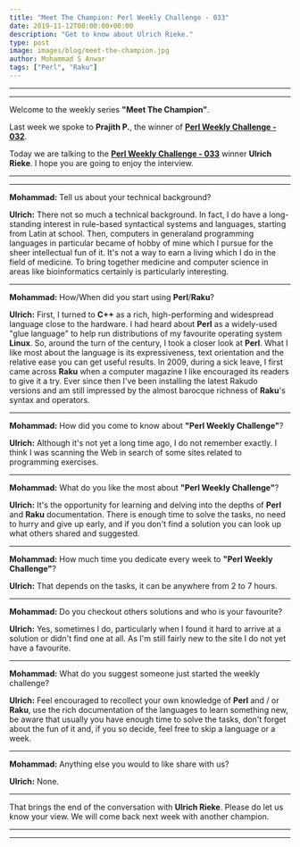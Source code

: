 ```yaml
---
title: "Meet The Champion: Perl Weekly Challenge - 033"
date: 2019-11-12T00:00:00+00:00
description: "Get to know about Ulrich Rieke."
type: post
image: images/blog/meet-the-champion.jpg
author: Mohammad S Anwar
tags: ["Perl", "Raku"]
---
```

---
---

Welcome to the weekly series **"Meet The Champion"**.

Last week we spoke to **Prajith P.**, the winner of **[Perl Weekly Challenge - 032](/blog/meet-the-champion-032)**.

Today we are talking to the **[Perl Weekly Challenge - 033](/blog/perl-weekly-challenge-033)** winner **Ulrich Rieke**. I hope you are going to enjoy the interview.

---
---

**Mohammad:** Tell us about your technical background?

**Ulrich:** There not so much a technical background. In fact, I do have a long-standing interest in rule-based syntactical systems and languages, starting from Latin at school. Then, computers in generaland programming languages in particular became of hobby of mine which I pursue for the sheer intellectual fun of it. It's not a way to earn a living which I do in the field of medicine. To bring together medicine and computer science in areas like bioinformatics certainly is particularly interesting.

---

**Mohammad:** How/When did you start using **Perl**/**Raku**?

**Ulrich:** First, I turned to **C++** as a rich, high-performing and widespread language close to the hardware. I had heard about **Perl** as a widely-used "glue language" to help run distributions of my favourite operating system **Linux**. So, around the turn of the century, I took a closer look at **Perl**. What I like most about the language is its expressiveness, text orientation and the relative ease you can get useful results. In 2009, during a sick leave, I first came across **Raku** when a computer magazine I like encouraged its readers to give it a try. Ever since then I've been installing the latest Rakudo versions and am still impressed by the almost barocque richness of **Raku**'s syntax and operators.

---

**Mohammad:** How did you come to know about **"Perl Weekly Challenge"**?

**Ulrich:** Although it's not yet a long time ago, I do not remember exactly. I think I was scanning the Web in search of some sites related to programming exercises.

---

**Mohammad:** What do you like the most about **"Perl Weekly Challenge"**?

**Ulrich:** It's the opportunity for learning and delving into the depths of **Perl** and **Raku** documentation. There is enough time to solve the tasks, no need to hurry and give up early, and if you don't find a solution you can look up what others shared and suggested.

---

**Mohammad:** How much time you dedicate every week to **"Perl Weekly Challenge"**?

**Ulrich:** That depends on the tasks, it can be anywhere from 2 to 7 hours.

---

**Mohammad:** Do you checkout others solutions and who is your favourite?

**Ulrich:** Yes, sometimes I do, particularly when I found it hard to arrive at a solution or didn't find one at all. As I'm still fairly new to the site I do not yet have a favourite.

---

**Mohammad:** What do you suggest someone just started the weekly challenge?

**Ulrich:** Feel encouraged to recollect your own knowledge of **Perl** and / or **Raku**, use the rich documentation of the languages to learn something new, be aware that usually you have enough time to solve the tasks, don't forget about the fun of it and, if you so decide, feel free to skip a language or a week.

---

**Mohammad:** Anything else you would to like share with us?

**Ulrich:** None.

---

That brings the end of the conversation with **Ulrich Rieke**. Please do let us know your view. We will come back next week with another champion.

---
---
